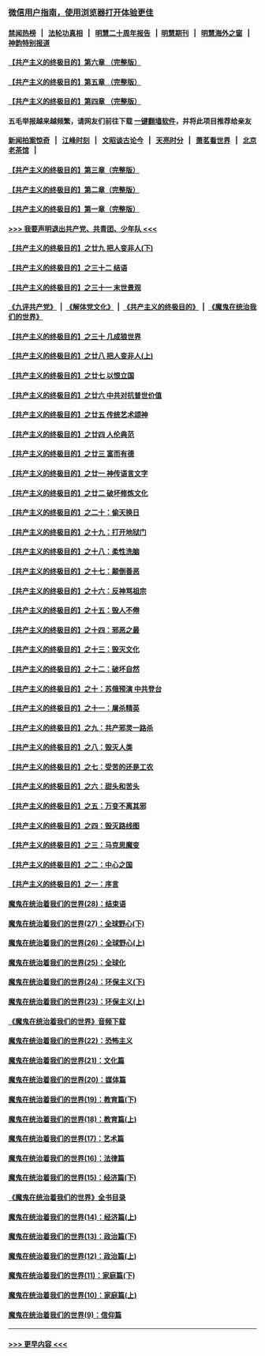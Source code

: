### [微信用户指南，使用浏览器打开体验更佳](https://github.com/gfw-breaker/banned-news1/blob/master/indexes/wechat-guide.md?t=0)
#### [禁闻热榜](热点新闻.md?t=0)  &nbsp;&nbsp;|&nbsp;&nbsp; [法轮功真相](https://github.com/gfw-breaker/truth/blob/master/README.md?t=0) &nbsp;&nbsp;|&nbsp;&nbsp; [明慧二十周年报告](https://github.com/gfw-breaker/mh-reports/blob/master/README.md?t=0) &nbsp;&nbsp;|&nbsp;&nbsp;[明慧期刊](https://github.com/gfw-breaker/mh-qikan) &nbsp;&nbsp;|&nbsp;&nbsp; [明慧海外之窗](https://github.com/gfw-breaker/mh-news/blob/master/README.md?t=0) &nbsp;&nbsp;|&nbsp;&nbsp; [神韵特别报道](https://github.com/gfw-breaker/mh-news/blob/master/shenyun.md?t=0)
#### [【共产主义的终极目的】第六章 （完整版）](../pages/nsc422/n11428913.md?t=02160122) 
#### [【共产主义的终极目的】第五章 （完整版）](../pages/nsc422/n11428912.md?t=02160122) 
#### [【共产主义的终极目的】第四章 （完整版）](../pages/nsc422/n11428907.md?t=02160122) 
#### 五毛举报越来越频繁，请网友们前往下载 [一键翻墙软件](https://github.com/gfw-breaker/ssr-accounts)，并将此项目推荐给亲友
#### [新闻拍案惊奇](https://github.com/gfw-breaker/banned-news1/blob/master/pages/link4.md) &nbsp;&nbsp;|&nbsp;&nbsp; [江峰时刻](https://github.com/gfw-breaker/banned-news1/blob/master/pages/link4.md) &nbsp;&nbsp;|&nbsp;&nbsp; [文昭谈古论今](https://github.com/gfw-breaker/banned-news1/blob/master/pages/link4.md) &nbsp;&nbsp;|&nbsp;&nbsp; [天亮时分](https://github.com/gfw-breaker/banned-news1/blob/master/pages/link4.md) &nbsp;&nbsp;|&nbsp;&nbsp; [萧茗看世界](https://github.com/gfw-breaker/banned-news1/blob/master/pages/link4.md) &nbsp;&nbsp;|&nbsp;&nbsp; [北京老茶馆](https://github.com/gfw-breaker/banned-news1/blob/master/pages/link4.md) &nbsp;&nbsp;|&nbsp;&nbsp; 
#### [【共产主义的终极目的】第三章（完整版）](../pages/nsc422/n11428848.md?t=02160122) 
#### [【共产主义的终极目的】第二章（完整版）](../pages/nsc422/n11428831.md?t=02160122) 
#### [【共产主义的终极目的】第一章（完整版）](../pages/nsc422/n11417651.md?t=02160122) 
#### [>>> 我要声明退出共产党、共青团、少年队 <<<](https://github.com/begood0513/goodnews/blob/master/quit/letter.md) 
#### [【共产主义的终极目的】之廿九 把人变非人(下)](../pages/nsc422/n11344140.md?t=02160122) 
#### [【共产主义的终极目的】之三十二 结语](../pages/nsc422/n11360535.md?t=02160122) 
#### [【共产主义的终极目的】之三十一 末世景观](../pages/nsc422/n11351129.md?t=02160122) 
#### [《九评共产党》](https://github.com/begood0513/9ping.md/blob/master/README.md) &nbsp;|&nbsp; [《解体党文化》](../../../../jtdwh.md/blob/master/README.md)  &nbsp;|&nbsp; [《共产主义的终极目的》](../../../../gczydzjmd.md/blob/master/README.md) &nbsp;|&nbsp; [《魔鬼在统治我们的世界》](../../../../mgztzwmdsj.md/blob/master/README.md) 
#### [【共产主义的终极目的】之三十 几成狼世界](../pages/nsc422/n11348280.md?t=02160122) 
#### [【共产主义的终极目的】之廿八 把人变非人(上)](../pages/nsc422/n11340492.md?t=02160122) 
#### [【共产主义的终极目的】之廿七 以恨立国](../pages/nsc422/n11336944.md?t=02160122) 
#### [【共产主义的终极目的】之廿六 中共对抗普世价值](../pages/nsc422/n11324785.md?t=02160122) 
#### [【共产主义的终极目的】之廿五 传统艺术颂神](../pages/nsc422/n11296396.md?t=02160122) 
#### [【共产主义的终极目的】之廿四 人伦典范](../pages/nsc422/n11296397.md?t=02160122) 
#### [【共产主义的终极目的】之廿三 富而有德](../pages/nsc422/n11283598.md?t=02160122) 
#### [【共产主义的终极目的】之廿一 神传语言文字](../pages/nsc422/n11263265.md?t=02160122) 
#### [【共产主义的终极目的】之廿二 破坏修炼文化](../pages/nsc422/n11245728.md?t=02160122) 
#### [【共产主义的终极目的】之二十：偷天换日](../pages/nsc422/n11238846.md?t=02160122) 
#### [【共产主义的终极目的】之十九：打开地狱门](../pages/nsc422/n11206376.md?t=02160122) 
#### [【共产主义的终极目的】之十八：柔性洗脑](../pages/nsc422/n11199994.md?t=02160122) 
#### [【共产主义的终极目的】之十七：颠倒善恶](../pages/nsc422/n11179782.md?t=02160122) 
#### [【共产主义的终极目的】之十六：反神骂祖宗](../pages/nsc422/n11166798.md?t=02160122) 
#### [【共产主义的终极目的】之十五：毁人不倦](../pages/nsc422/n11166792.md?t=02160122) 
#### [【共产主义的终极目的】之十四：邪恶之最](../pages/nsc422/n11150249.md?t=02160122) 
#### [【共产主义的终极目的】之十三：毁灭文化](../pages/nsc422/n11135227.md?t=02160122) 
#### [【共产主义的终极目的】之十二：破坏自然](../pages/nsc422/n11135214.md?t=02160122) 
#### [【共产主义的终极目的】之十：苏俄预演 中共登台](../pages/nsc422/n11118424.md?t=02160122) 
#### [【共产主义的终极目的】之十一：屠杀精英](../pages/nsc422/n11118442.md?t=02160122) 
#### [【共产主义的终极目的】之九：共产邪灵一路杀](../pages/nsc422/n11114139.md?t=02160122) 
#### [【共产主义的终极目的】之八：毁灭人类](../pages/nsc422/n11108503.md?t=02160122) 
#### [【共产主义的终极目的】之七：受苦的还是工农](../pages/nsc422/n11101809.md?t=02160122) 
#### [【共产主义的终极目的】之六：甜头和苦头](../pages/nsc422/n11096971.md?t=02160122) 
#### [【共产主义的终极目的】之五：万变不离其邪](../pages/nsc422/n11091285.md?t=02160122) 
#### [【共产主义的终极目的】之四：毁灭路线图](../pages/nsc422/n11086284.md?t=02160122) 
#### [【共产主义的终极目的】之三：马克思魔变](../pages/nsc422/n11061941.md?t=02160122) 
#### [【共产主义的终极目的】之二：中心之国](../pages/nsc422/n11047728.md?t=02160122) 
#### [【共产主义的终极目的】之一：序言](../pages/nsc422/n11086077.md?t=02160122) 
#### [魔鬼在统治着我们的世界(28)：结束语](../pages/nsc422/n10936246.md?t=02160122) 
#### [魔鬼在统治着我们的世界(27)：全球野心(下)](../pages/nsc422/n10928319.md?t=02160122) 
#### [魔鬼在统治着我们的世界(26)：全球野心(上)](../pages/nsc422/n10900318.md?t=02160122) 
#### [魔鬼在统治着我们的世界(25)：全球化](../pages/nsc422/n10788205.md?t=02160122) 
#### [魔鬼在统治着我们的世界(24)：环保主义(下)](../pages/nsc422/n10695307.md?t=02160122) 
#### [魔鬼在统治着我们的世界(23)：环保主义(上)](../pages/nsc422/n10688613.md?t=02160122) 
#### [《魔鬼在统治着我们的世界》音频下载](../pages/nsc422/n10635553.md?t=02160122) 
#### [魔鬼在统治着我们的世界(22)：恐怖主义](../pages/nsc422/n10614727.md?t=02160122) 
#### [魔鬼在统治着我们的世界(21)：文化篇](../pages/nsc422/n10597706.md?t=02160122) 
#### [魔鬼在统治着我们的世界(20)：媒体篇](../pages/nsc422/n10586579.md?t=02160122) 
#### [魔鬼在统治着我们的世界(19)：教育篇(下)](../pages/nsc422/n10564808.md?t=02160122) 
#### [魔鬼在统治着我们的世界(18)：教育篇(上)](../pages/nsc422/n10526970.md?t=02160122) 
#### [魔鬼在统治着我们的世界(17)：艺术篇](../pages/nsc422/n10499093.md?t=02160122) 
#### [魔鬼在统治着我们的世界(16)：法律篇](../pages/nsc422/n10485969.md?t=02160122) 
#### [魔鬼在统治着我们的世界(15)：经济篇(下)](../pages/nsc422/n10469975.md?t=02160122) 
#### [《魔鬼在统治着我们的世界》全书目录](../pages/nsc422/n10464261.md?t=02160122) 
#### [魔鬼在统治着我们的世界(14)：经济篇(上)](../pages/nsc422/n10457370.md?t=02160122) 
#### [魔鬼在统治着我们的世界(13)：政治篇(下)](../pages/nsc422/n10448270.md?t=02160122) 
#### [魔鬼在统治着我们的世界(12)：政治篇(上)](../pages/nsc422/n10444576.md?t=02160122) 
#### [魔鬼在统治着我们的世界(11)：家庭篇(下)](../pages/nsc422/n10440961.md?t=02160122) 
#### [魔鬼在统治着我们的世界(10)：家庭篇(上)](../pages/nsc422/n10435448.md?t=02160122) 
#### [魔鬼在统治着我们的世界(9)：信仰篇](../pages/nsc422/n10432159.md?t=02160122) 

----
#### [ >>> 更早内容 <<< ](../indexes/nsc422-earlier.md)
